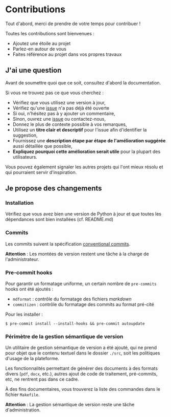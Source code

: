 # Contributions

Tout d'abord, merci de prendre de votre temps pour contribuer !

Toutes les contributions sont bienvenues :

- Ajoutez une étoile au projet
- Parlez-en autour de vous
- Faites référence au projet dans vos propres travaux

## J'ai une question

Avant de soumettre quoi que ce soit, consultez d'abord la documentation.

Si vous ne trouvez pas ce que vous cherchez :

- Vérifiez que vous utilisez une version à jour,
- Vérifiez qu'une [issue](https://github.com/139bercy/data-economie-policies-and-use/issues) n'a pas déjà été ouverte
- Si oui, n'hésitez pas à y ajouter un commentaire,
- Sinon, ouvrez une [issue](https://github.com/139bercy/data-economie-policies-and-use/issues) ou contactez-nous,
- Donnez le plus de contexte possible à vos remarques,
- Utilisez un **titre clair et descriptif** pour l'issue afin d'identifier la suggestion,
- Fournissez une **description étape par étape de l'amélioration suggérée** aussi détaillée que possible,
- **Expliquez pourquoi cette amélioration serait utile** pour la plupart des utilisateurs.

Vous pouvez également signaler les autres projets qui l'ont mieux résolu et qui pourraient servir d'inspiration.

## Je propose des changements

### Installation

Vérifiez que vous avez bien une version de Python à jour et que toutes les dépendances sont bien installées (cf.
README.md)

### Commits

Les commits suivent la spécification [conventional commits](https://www.conventionalcommits.org/fr/v1.0.0/).

**Attention** : Les montées de version restent une tâche à la charge de l'administrateur.

### Pre-commit hooks

Pour garantir un formatage uniforme, un certain nombre de `pre-commits` hooks ont été ajoutés :

- `mdformat` : contrôle du formatage des fichiers _markdown_
- `commitizen` : contrôle du formatage des commits au format pré-cité

Pour les installer :

```
$ pre-commit install --install-hooks && pre-commit autoupdate
```

### Périmètre de la gestion sémantique de version

Un utilitaire de gestion sémantique de version a été ajouté, qui ne prend pour objet que le contenu textuel dans le
dossier `./src`, soit les politiques d'usage de la plateforme.

Les fonctionnalités permettant de générer des documents à des formats divers (`pdf`, `docx`, etc.), autres ajout de code
de traitement, pré-commits, etc, ne rentrent pas dans ce cadre.

À des fins documentaires, vous trouverez la liste des commandes dans le fichier `Makefile`.

**Attention** : La gestion sémantique de version reste une tâche d'administration.
